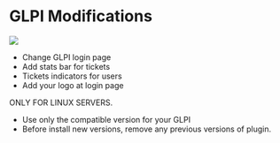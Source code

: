 # GLPI Modifications

![](https://repository-images.githubusercontent.com/82838019/574d7a00-884f-11e9-989c-31dbb428ba3b)

- Change GLPI login page
- Add stats bar for tickets
- Tickets indicators for users
- Add your logo at login page

ONLY FOR LINUX SERVERS.

- Use only the compatible version for your GLPI
- Before install new versions, remove any previous versions of plugin.


